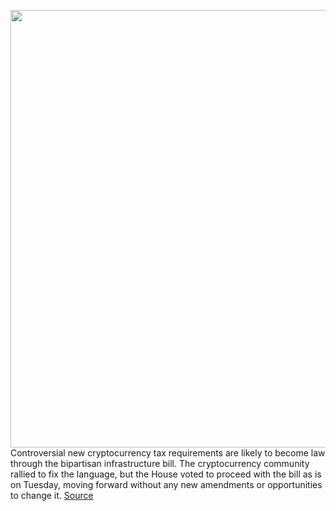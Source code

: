 <img src='https://cdn.vox-cdn.com/thumbor/eigpdZkyaXAYDBkAk9ZhWjH7ozM=/0x0:2040x1360/1200x800/filters:focal(857x517:1183x843)/cdn.vox-cdn.com/uploads/chorus_image/image/69774394/jbareham_180313_1777__bitcoin_cryptocurrency_0003.0.jpg' width='700px' /><br/>
Controversial new cryptocurrency tax requirements are likely to become law through the bipartisan infrastructure bill. The cryptocurrency community rallied to fix the language, but the House voted to proceed with the bill as is on Tuesday, moving forward without any new amendments or opportunities to change it.
<a href='https://www.theverge.com/2021/8/25/22641375/cryptocurrency-infrastructure-irs-tax-developers-miners-bitcoin'> Source <a/>